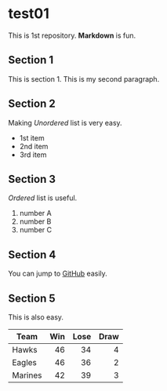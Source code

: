 # test01

This is 1st repository.
**Markdown** is fun.

## Section 1
This is section 1.
This is my second paragraph.

## Section 2
Making *Unordered* list is very easy.

- 1st item
- 2nd item
- 3rd item

## Section 3
*Ordered* list is useful.

1. number A
2. number B
3. number C

## Section 4

You can jump to [GitHub](https://github.com)
easily.

## Section 5

This is also easy.

|Team   |Win |Lose |Draw |
|-------|---:|----:|----:|
|Hawks  |  46|  34 |    4|
|Eagles |  46|  36 |    2|
|Marines|  42|  39 |    3|
